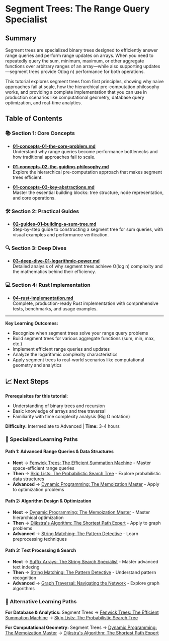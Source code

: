 # Segment Trees: The Range Query Specialist

## Summary

Segment trees are specialized binary trees designed to efficiently answer range queries and perform range updates on arrays. When you need to repeatedly query the sum, minimum, maximum, or other aggregate functions over arbitrary ranges of an array—while also supporting updates—segment trees provide O(log n) performance for both operations.

This tutorial explores segment trees from first principles, showing why naive approaches fail at scale, how the hierarchical pre-computation philosophy works, and providing a complete implementation that you can use in production scenarios like computational geometry, database query optimization, and real-time analytics.

## Table of Contents

### 📚 Section 1: Core Concepts
- **[01-concepts-01-the-core-problem.md](01-concepts-01-the-core-problem.md)**  
  Understand why range queries become performance bottlenecks and how traditional approaches fail to scale.

- **[01-concepts-02-the-guiding-philosophy.md](01-concepts-02-the-guiding-philosophy.md)**  
  Explore the hierarchical pre-computation approach that makes segment trees efficient.

- **[01-concepts-03-key-abstractions.md](01-concepts-03-key-abstractions.md)**  
  Master the essential building blocks: tree structure, node representation, and core operations.

### 🛠️ Section 2: Practical Guides  
- **[02-guides-01-building-a-sum-tree.md](02-guides-01-building-a-sum-tree.md)**  
  Step-by-step guide to constructing a segment tree for sum queries, with visual examples and performance verification.

### 🔍 Section 3: Deep Dives
- **[03-deep-dive-01-logarithmic-power.md](03-deep-dive-01-logarithmic-power.md)**  
  Detailed analysis of why segment trees achieve O(log n) complexity and the mathematics behind their efficiency.

### 💻 Section 4: Rust Implementation
- **[04-rust-implementation.md](04-rust-implementation.md)**  
  Complete, production-ready Rust implementation with comprehensive tests, benchmarks, and usage examples.

---

**Key Learning Outcomes:**
- Recognize when segment trees solve your range query problems
- Build segment trees for various aggregate functions (sum, min, max, etc.)
- Implement efficient range queries and updates
- Analyze the logarithmic complexity characteristics
- Apply segment trees to real-world scenarios like computational geometry and analytics

## 📈 Next Steps

**Prerequisites for this tutorial:**
- Understanding of binary trees and recursion
- Basic knowledge of arrays and tree traversal
- Familiarity with time complexity analysis (Big O notation)

**Difficulty:** Intermediate to Advanced | **Time:** 3-4 hours

### 🎯 Specialized Learning Paths

#### **Path 1: Advanced Range Queries & Data Structures**
- **Next** → [Fenwick Trees: The Efficient Summation Machine](../fenwick-trees-the-efficient-summation-machine/README.md) - Master space-efficient range queries
- **Then** → [Skip Lists: The Probabilistic Search Tree](../skip-lists-the-probabilistic-search-tree/README.md) - Explore probabilistic data structures
- **Advanced** → [Dynamic Programming: The Memoization Master](../dynamic-programming-the-memoization-master/README.md) - Apply to optimization problems

#### **Path 2: Algorithm Design & Optimization**
- **Next** → [Dynamic Programming: The Memoization Master](../dynamic-programming-the-memoization-master/README.md) - Master hierarchical optimization
- **Then** → [Dijkstra's Algorithm: The Shortest Path Expert](../dijkstras-algorithm-the-shortest-path-expert/README.md) - Apply to graph problems
- **Advanced** → [String Matching: The Pattern Detective](../string-matching-the-pattern-detective/README.md) - Learn preprocessing techniques

#### **Path 3: Text Processing & Search**
- **Next** → [Suffix Arrays: The String Search Specialist](../suffix-arrays-the-string-search-specialist/README.md) - Master advanced text indexing
- **Then** → [String Matching: The Pattern Detective](../string-matching-the-pattern-detective/README.md) - Understand pattern recognition
- **Advanced** → [Graph Traversal: Navigating the Network](../graph-traversal-navigating-the-network/README.md) - Explore graph algorithms

### 🔄 Alternative Learning Paths

**For Database & Analytics:**
Segment Trees → [Fenwick Trees: The Efficient Summation Machine](../fenwick-trees-the-efficient-summation-machine/README.md) → [Skip Lists: The Probabilistic Search Tree](../skip-lists-the-probabilistic-search-tree/README.md)

**For Computational Geometry:**
Segment Trees → [Dynamic Programming: The Memoization Master](../dynamic-programming-the-memoization-master/README.md) → [Dijkstra's Algorithm: The Shortest Path Expert](../dijkstras-algorithm-the-shortest-path-expert/README.md)